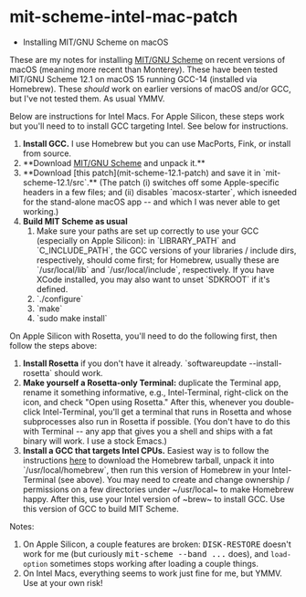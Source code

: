 # mit-scheme-intel-mac-patch

* Installing MIT/GNU Scheme on macOS

These are my notes for installing <a
href="https://www.gnu.org/software/mit-scheme/">MIT/GNU
Scheme</a> on recent versions of macOS (meaning more recent
than Monterey).  These have been tested MIT/GNU Scheme 12.1
on macOS 15 running GCC-14 (installed via Homebrew).  These
*should* work on earlier versions of macOS and/or GCC, but
I've not tested them.  As usual YMMV.

Below are instructions for Intel Macs.  For Apple Silicon,
these steps work but you'll need to to install GCC targeting
Intel.  See below for instructions.

<ol>

<li> <strong>Install GCC.</strong>  I use Homebrew but you can use
   MacPorts, Fink, or install from source.
		
<li> **Download <a
href="https://www.gnu.org/software/mit-scheme/">MIT/GNU
Scheme</a> and unpack it.**

<li> **Download [this patch](mit-scheme-12.1-patch) and save
it in `mit-scheme-12.1/src`.**  (The patch (i) switches off
some Apple-specific headers in a few files; and (ii)
disables `macosx-starter`, which isneeded for the
stand-alone macOS app -- and which I was never able to get
working.)
	  
<li><strong>Build MIT Scheme as usual</strong>
	  
   <ol>
   
   <li> Make sure your paths are set up correctly to use
	  your GCC (especially on Apple Silicon): in
	  `LIBRARY_PATH` and `C_INCLUDE_PATH`, the GCC versions
	  of your libraries / include dirs, respectively, should
	  come first; for Homebrew, usually these are
	  `/usr/local/lib` and `/usr/local/include`,
	  respectively.  If you have XCode installed, you may
	  also want to unset `SDKROOT` if it's defined.
	  
   <li> `./configure`
   <li> `make`
   <li> `sudo make install`
</ol>
	
</ol>

On Apple Silicon with Rosetta, you'll need to do the
following first, then follow the steps above:
<ol>

<li> <strong>Install Rosetta</strong> if you don't have it already.
`softwareupdate --install-rosetta` should work.

<li> <strong>Make yourself a Rosetta-only Terminal:</strong> duplicate
the Terminal app, rename it something informative, e.g.,
Intel-Terminal, right-click on the icon, and check "Open
using Rosetta."  After this, whenever you double-click
Intel-Terminal, you'll get a terminal that runs in Rosetta
and whose subprocesses also run in Rosetta if possible.
(You don't have to do this with Terminal -- any app that
gives you a shell and ships with a fat binary will work.  I
use a stock Emacs.)

<li> <strong>Install a GCC that targets Intel CPUs.</strong>  Easiest way
is to follow the instructions <a
href="https://docs.brew.sh/Installation">here</a> to
download the Homebrew tarball, unpack it into
`/usr/local/homebrew`, then run this version of Homebrew in
your Intel-Terminal (see above).  You may need to create and
change ownership / permissions on a few directories under
~/usr/local~ to make Homebrew happy.  After this, use your
Intel version of ~brew~ to install GCC.  Use this version of
GCC to build MIT Scheme.

</ol>

Notes:<ol>
      <li>On Apple Silicon, a couple features are
      broken: <tt>DISK-RESTORE</tt> doesn't work for me (but
      curiously <tt>mit-scheme --band ...</tt> does),
      and `load-option` sometimes stops working after loading a
      couple things.</li>
      <li>On Intel Macs, everything seems to work just fine for me, but
      YMMV.  Use at your own risk!</li>
    </ol>

